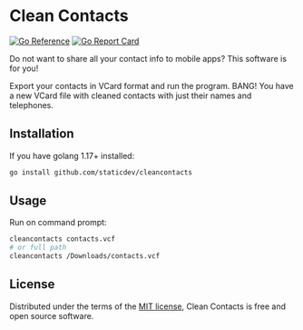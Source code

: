 # Clean Contacts

[![Go Reference](https://pkg.go.dev/badge/github.com/staticdev/cleancontacts.svg)](https://pkg.go.dev/github.com/staticdev/cleancontacts) [![Go Report Card](https://goreportcard.com/badge/github.com/staticdev/cleancontacts)](https://goreportcard.com/report/github.com/staticdev/cleancontacts)

Do not want to share all your contact info to mobile apps? This software is for you!

Export your contacts in VCard format and run the program. BANG! You have a new VCard file with cleaned contacts with just their names and telephones.

## Installation

If you have golang 1.17+ installed:

```sh
go install github.com/staticdev/cleancontacts
```

## Usage

Run on command prompt:

```sh
cleancontacts contacts.vcf
# or full path
cleancontacts /Downloads/contacts.vcf
```

## License

Distributed under the terms of the [MIT license](LICENSE.md), Clean Contacts is free and open source software.
